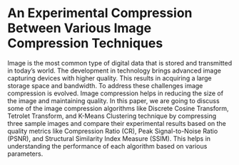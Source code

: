 # An Experimental Compression Between Various Image Compression Techniques

Image is the most common type of digital data that is stored and transmitted in today’s world. The development in technology brings advanced image capturing devices with higher quality. This results in acquiring a large storage space and bandwidth. To address these challenges image compression is evolved. Image compression helps in reducing the size of the image and maintaining quality. In this paper, we are going to discuss some of the image compression algorithms like Discrete Cosine Transform, Tetrolet Transform, and K-Means Clustering technique by compressing three sample images and compare their experimental results based on the quality metrics like Compression Ratio (CR), Peak Signal-to-Noise Ratio (PSNR), and Structural Similarity Index Measure (SSIM). This helps in understanding the performance of each algorithm based on various parameters.
